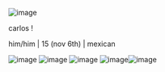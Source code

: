![image](https://github.com/user-attachments/assets/faeef90c-fb12-4516-969a-46e753e2ad43)







carlos !

him/him | 15 (nov 6th) |  mexican


![image](https://cdn.discordapp.com/attachments/1118313868343644222/1291246630347210752/7e0ae5ec.png?ex=6736c5a2&is=67357422&hm=2771c8569893a9f32e3ef1db18f957c822d1677c816927754d79d70d26f16eea&) ![image](https://cdn.discordapp.com/attachments/1118313868343644222/1291625581636616233/75ee7d0e.png?ex=6736d50f&is=6735838f&hm=4c167b6604b4ca3071c375dabf3473dcb0e4fb5eb438792b35cec6a555e57d0a&) ![image](https://cdn.discordapp.com/attachments/1118313868343644222/1292005499058913391/tvgirl.png?ex=6736e563&is=673593e3&hm=e40741c03f8c2b8cfdc453568db622af436b06b05685e6cf8aae8d802fb79846&) ![image](https://cdn.discordapp.com/attachments/1118313868343644222/1292005578557624320/tumblr_095f2d722be4cfb13e77074d2e8ffcca_0e04e9c8_100.gif?ex=6736e576&is=673593f6&hm=d162c95898a2dbf1e89a119790c2e0a048a975e49e9728ff40995f0861c0504a&)![image](https://cdn.discordapp.com/attachments/1118313868343644222/1292005742441664554/ponyo.webp?ex=6736e59d&is=6735941d&hm=244901288dda8d4b1851e67ce6541cdca837c7da6c2f65c5a16bb54642b540be&)
